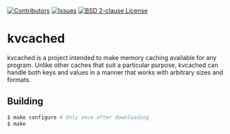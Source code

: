 [![Contributors][contributors-shield]][contributors-url]
[![Issues][issues-shield]][issues-url]
[![BSD 2-clause License][license-shield]][license-url]
# kvcached

kvcached is a project intended to make memory caching available for any program. Unlike other caches that suit a particular purpose, kvcached can handle both keys and values in a manner that works with arbitrary sizes and formats.

[contributors-shield]: https://img.shields.io/github/contributors/FrankTCA/kvcached.svg?style=for-the-badge
[contributors-url]: https://github.com/FrankTCA/kvcached/graphs/contributors
[issues-shield]: https://img.shields.io/github/issues/FrankTCA/kvcached.svg?style=for-the-badge
[issues-url]: https://github.com/FrankTCA/kvcached/issues
[license-shield]: https://img.shields.io/github/license/FrankTCA/kvcached.svg?style=for-the-badge
[license-url]: https://github.com/FrankTCA/kvcached/blob/master/LICENSE.txt

## Building
```sh
$ make configure # Only once after downloading
$ make
```
